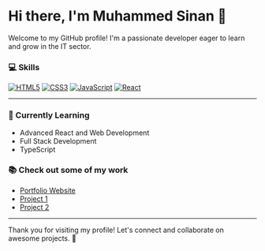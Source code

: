 # Hi there, I'm Muhammed Sinan 👋

Welcome to my GitHub profile! I'm a passionate developer eager to learn and grow in the IT sector.

### 💻 Skills

[![HTML5](https://img.shields.io/badge/HTML5-F16529?style=for-the-badge&logo=html5&logoColor=white)](https://www.w3.org/TR/html5/) 
[![CSS3](https://img.shields.io/badge/CSS3-1572B6?style=for-the-badge&logo=css3&logoColor=white)](https://www.w3.org/Style/CSS/) 
[![JavaScript](https://img.shields.io/badge/JavaScript-F7DF1E?style=for-the-badge&logo=javascript&logoColor=black)](https://developer.mozilla.org/en-US/docs/Web/JavaScript) 
[![React](https://img.shields.io/badge/React-61DAFB?style=for-the-badge&logo=react&logoColor=black)](https://reactjs.org/)

---

### 📍 Currently Learning
- Advanced React and Web Development
- Full Stack Development
- TypeScript

### 📚 Check out some of my work
- [Portfolio Website](your-portfolio-link.com)
- [Project 1](your-project-link.com)
- [Project 2](your-project-link.com)

---

Thank you for visiting my profile! Let's connect and collaborate on awesome projects. 🚀
